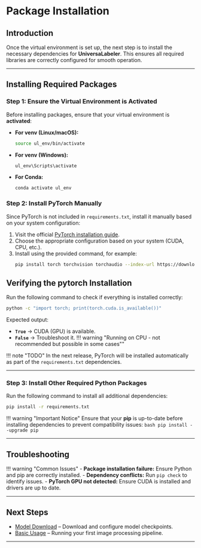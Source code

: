 # Package Installation

## Introduction

Once the virtual environment is set up, the next step is to install the necessary dependencies for **UniversaLabeler**. This ensures all required libraries are correctly configured for smooth operation.

---

## Installing Required Packages

### Step 1: Ensure the Virtual Environment is Activated
Before installing packages, ensure that your virtual environment is **activated**:

- **For venv (Linux/macOS):**
  ```bash
  source ul_env/bin/activate
  ```
- **For venv (Windows):**
  ```powershell
  ul_env\Scripts\activate
  ```
- **For Conda:**
  ```bash
  conda activate ul_env
  ```

### Step 2: Install PyTorch Manually

Since PyTorch is not included in `requirements.txt`, install it manually based on your system configuration:

1. Visit the official [PyTorch installation guide](https://pytorch.org/get-started/locally/).
2. Choose the appropriate configuration based on your system (CUDA, CPU, etc.).
3. Install using the provided command, for example:
   ```bash
   pip install torch torchvision torchaudio --index-url https://download.pytorch.org/whl/cu118
   ```
## Verifying the pytorch Installation

Run the following command to check if everything is installed correctly:

```bash
python -c "import torch; print(torch.cuda.is_available())"
```
Expected output:
- **`True`** → CUDA (GPU) is available.
- **`False`** → Troubleshoot it.
!!! warning "Running on CPU - not recommended but possible in some cases""




!!! note "TODO"
    In the next release, PyTorch will be installed automatically as part of the `requirements.txt` dependencies.

---

### Step 3: Install Other Required Python Packages

Run the following command to install all additional dependencies:

```bash
pip install -r requirements.txt
```

!!! warning "Important Notice"
    Ensure that your **pip** is up-to-date before installing dependencies to prevent compatibility issues:
    ```bash
    pip install --upgrade pip
    ```

---


## Troubleshooting

!!! warning "Common Issues"
    - **Package installation failure:** Ensure Python and pip are correctly installed.
    - **Dependency conflicts:** Run `pip check` to identify issues.
    - **PyTorch GPU not detected:** Ensure CUDA is installed and drivers are up to date.

---

## Next Steps

- [Model Download](models-download.md) – Download and configure model checkpoints.
- [Basic Usage](../usage/basic-usage.md) – Running your first image processing pipeline.

---

